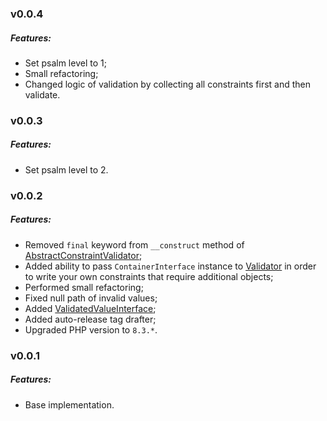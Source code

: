 ### v0.0.4
##### Features:
- Set psalm level to 1;
- Small refactoring;
- Changed logic of validation by collecting all constraints first and then validate.

### v0.0.3
##### Features:
- Set psalm level to 2.

### v0.0.2
##### Features:
- Removed `final` keyword from `__construct` method of [AbstractConstraintValidator](/src/AbstractConstraintValidator.php);
- Added ability to pass `ContainerInterface` instance to [Validator](/src/Validator.php) in order to write your
own constraints that require additional objects;
- Performed small refactoring;
- Fixed null path of invalid values;
- Added [ValidatedValueInterface](src/Model/ValidatedValueInterface.php);
- Added auto-release tag drafter;
- Upgraded PHP version to `8.3.*`.

### v0.0.1
##### Features:
- Base implementation.

